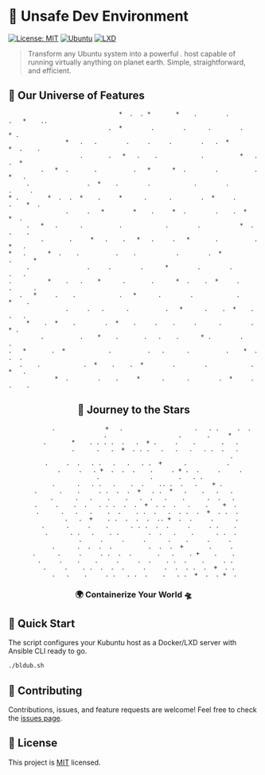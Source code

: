 # 🚀 Unsafe Dev Environment

[![License: MIT](https://img.shields.io/badge/License-MIT-yellow.svg)](https://opensource.org/licenses/MIT)
[![Ubuntu](https://img.shields.io/badge/Ubuntu-Compatible-orange.svg)](https://ubuntu.com/)
[![LXD](https://img.shields.io/badge/LXD-Powered-blue.svg)](https://linuxcontainers.org/lxd/)

> Transform any Ubuntu system into a powerful *.* host capable of running virtually anything on planet earth. Simple, straightforward, and efficient.

## 🌌 Our Universe of Features

                                   *  .  . *       *    .        .        .   *    ..
                                .  *        .        .      .        .            * .
                    *   .   .        .     .     .        .   .  *         *  .    .
                        .       .   *   .    .            .          *   .       .  *
             .   *  .       .          .   *      *  .        .          .     *   .
         .                .  *    .        .            .        .            .     .
    * .        *  .  .  *    .     *      .      .        .  *     .      .    *  .
                    .     .   *        *    .     *  .        .    .  *         *  .
         .   *   .      .          .            .        .           *  .     .    .
             .       .     *   .    .   *   .     .   *       .          .    *   .
    *   .      *  .    .          .    .           .        .  *          .      * 
         .                .     .        .      *        .        .            .   .
    .          *    .   .    *      .       .      *  .    .  *     .     .      .
       .   *     .    .            .   *      .        .            .      *    .  
                    .     .   .      .          .   *      .    .  *    .     .   .
         *    .  *    .        .  *    .     .    .     .      .        .       * .
             .          .    *    .       .   .    .      * .        .        .    
    .   *       .  *            .          .   .      .          .    *  .     .  .
       .    .            .  *    .    .  *        .        .            .     *   .
                 *  .        .    .     *      .      .        .  *     .    .    .

<div align="center">

## 🚀 Journey to the Stars

```
          .              +   .                    .   . .     .  .
                   .                    .       .     *
    .       *    . . . .  .   .  + .     .    .       .   .
            .      .   .  +  . . .   .   .   .   . .  .   .
                                                       .
  .     .  .   . .   .   .   . .  +      .           .
         .     .   . +  .  .  .    .     . + .  .     .     .
         .              .       .   . .
   .      .   . .   .    .  .    .. .  .   .    + . 
.      .    .     . .  .  .  +   . .  *   .    .   .   .
     .      .   .    .    .   .  .   .    .      .  .   .
 .     .    .  .   . . .  .  .  +  . .  .   .    .    +  .
  .      .   .   .    .  .    . .  .   .  . .  .  +  . .  .
          .   .  +    . .  .  .  .  .. +  .  .     .      .
   .      .     .    .      . . .  .  .     .     . .    .
    .      . .   .    . .        .  .   .    .      . .  .
            .     .     .     .      .    .     .     .
     .      .  .  .  .          .  .  .  +       .     .
.      .     .     . .  .  .       .   .    . +    .    .
 .     .    .    .     .     .  .    . .  .    .     . .
   .     .    . .  .  .  .     .     .  .  . .  .  +  . .
      .   .    .     . .   . .  .    .   . .  +  .  . +  .
```

### 🌍 Containerize Your World 🛸

</div>

## 🚀 Quick Start

The script configures your Kubuntu host as a Docker/LXD server with Ansible CLI ready to go.

```bash
./bldub.sh
```

## 🤝 Contributing

Contributions, issues, and feature requests are welcome! Feel free to check the [issues page](https://github.com/yourusername/bldub/issues).

## 📝 License

This project is [MIT](https://opensource.org/licenses/MIT) licensed.
